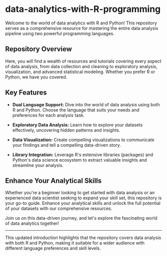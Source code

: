

# data-analytics-with-R-programming
Welcome to the world of data analytics with R and Python! This repository serves as a comprehensive resource for mastering the entire data analysis pipeline using two powerful programming languages.

## Repository Overview
Here, you will find a wealth of resources and tutorials covering every aspect of data analysis, from data collection and cleaning to exploratory analysis, visualization, and advanced statistical modeling. Whether you prefer R or Python, we have you covered.

## Key Features
- **Dual Language Support:** Dive into the world of data analysis using both R and Python. Choose the language that suits your needs and preferences for each analysis task.

- **Exploratory Data Analysis:** Learn how to explore your datasets effectively, uncovering hidden patterns and insights.



- **Data Visualization:** Create compelling visualizations to communicate your findings and tell a compelling data-driven story.

- **Library Integration:** Leverage R's extensive libraries (packages) and Python's data science ecosystem to extract valuable insights and streamline your analysis.

## Enhance Your Analytical Skills
Whether you're a beginner looking to get started with data analysis or an experienced data scientist seeking to expand your skill set, this repository is your go-to guide. Enhance your analytical skills and unlock the full potential of your datasets with our comprehensive resources.

Join us on this data-driven journey, and let's explore the fascinating world of data analytics together!

---

This updated introduction highlights that the repository covers data analysis with both R and Python, making it suitable for a wider audience with different language preferences and skill levels.
